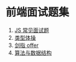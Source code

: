 # 前端面试题集

1. [JS 常见面试题](./src/javascript/README.md)
2. [类型体操](./src/type-challenges/README.md)
3. [剑指 offer](./src/jianzhioffer/README.md)
4. [算法与数据结构](./src/datastructures-algorithms/README.md)
